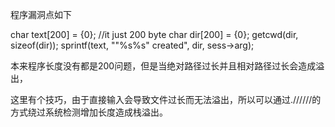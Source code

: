 程序漏洞点如下

char text[200] = {0}; //it just 200 byte
char dir[200] = {0};
getcwd(dir, sizeof(dir));
sprintf(text, "\"%s%s\" created", dir, sess->arg);

本来程序长度没有都是200问题，但是当绝对路径过长并且相对路径过长会造成溢出，

这里有个技巧，由于直接输入会导致文件过长而无法溢出，所以可以通过.//////的方式绕过系统检测增加长度造成栈溢出。